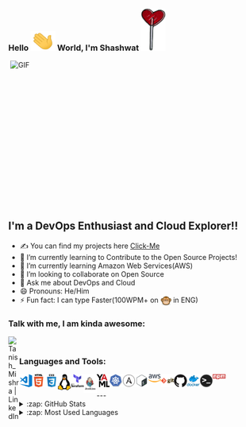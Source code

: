 ### Hello <img src="/gif/Hi.gif" width="50" height="40" > World, I'm Shashwat <img src="/icons/heart.png" width="50" height="85" >

<img align="right" alt="GIF" src="https://camo.githubusercontent.com/bee0a9cc6c6f0a1ae3dd51a6c710922caaaa4e335c74a6852a8a7dbf9a608734/68747470733a2f2f692e696d6775722e636f6d2f646b31494737322e676966" width="500" height="320" />


## I'm a DevOps Enthusiast and Cloud Explorer!!
- ✍ You can find my projects here [Click-Me](https://github.com/Tanish-Mishra?tab=repositories)
- 🔭 I’m currently learning to Contribute to the Open Source Projects!
- 🌱 I’m currently learning Amazon Web Services(AWS)
- 👯 I’m looking to collaborate on Open Source
- 💬 Ask me about DevOps and Cloud
- 😄 Pronouns: He/Him
- ⚡ Fun fact: I can type Faster(100WPM+ on [<img align="center" alt="MonkeyType | Tanish" width="22px" src="/icons/monkey.png" />][monkeytype] in ENG)


### Talk with me, I am kinda awesome:
[<img align="left" alt="Tanish_Mishra | LinkedIn" width="22px" src="https://cdn.jsdelivr.net/npm/simple-icons@v3/icons/linkedin.svg" />][linkedin]

<br />

### Languages and Tools:

[<img align="left" alt="Visual Studio Code" width="26px" src="/icons/vs-code.png" />](https://code.visualstudio.com/)
[<img align="left" alt="HTML5" width="26px" src="/icons/html5.png" />](https://developer.mozilla.org/en-US/docs/Glossary/HTML5)
[<img align="left" alt="CSS3" width="26px" src="/icons/css.png" />](https://www.w3schools.com/css/)
[<img align="left" alt="linux" width="26px" src="/icons/linux.png" />](https://www.linux.org/)
[<img align="left" alt="Terraform" width="26px" src="/icons/Terraform.png" />](https://www.terraform.io/)
[<img align="left" alt="Jenkins" width="26px" src="/icons/Jenkins.png" />](https://www.jenkins.io/)
[<img align="left" alt="YAML" width="26px" src="/icons/yaml.png" />](https://yaml.org/)
[<img align="left" alt="Kubernetes" width="26px" src="/icons/kubernetes.png" />](https://kubernetes.io/)
[<img align="left" alt="Ansible" width="26px" src="/icons/ansible.png" />](https://www.ansible.com/)
[<img align="left" alt="Bash" width="26px" src="/icons/bash.png" />](https://www.gnu.org/software/bash/)
[<img align="left" alt="AWS" width="26px" src="/icons/aws.png" />](https://aws.amazon.com/)
[<img align="left" alt="Git" width="26px" src="/icons/git.png" />](https://git-scm.com/)
[<img align="left" alt="GitHub" width="26px" src="/icons/github.png" />](https://github.com/)
[<img align="left" alt="Docker" width="26px" src="/icons/docker.png" />](https://www.docker.com/)
[<img align="left" alt="Terminal" width="26px" src="/icons/terminal.png" />](#)
[<img align="left" alt="npm" width="26px" src="/icons/npm.png" />](https://www.npmjs.com/)

<br />
<br />
---

<details>
  <summary>:zap: GitHub Stats</summary>

  <img align="left" alt="Tanish's GitHub Stats" src="https://github-readme-stats.vercel.app/api?username=tanish-mishra&show_icons=true&hide_border=true" />

</details>

<details>
  <summary>:zap: Most Used Languages</summary>

<img align="left" alt="Tanish's GitHub Top Languages" src="https://github-readme-stats.vercel.app/api/top-langs/?username=tanish-mishra" />

</details>

[Click-Me]: https://github.com/Tanish-Mishra
[github]: https://github.com/Tanish-Mishra
[instagram]: https://www.instagram.com/_tanish_mishra/
[linkedin]: https://www.linkedin.com/in/tanish-mishra-5a7478265/
[monkeytype]: https://www.monkeytype.com/
